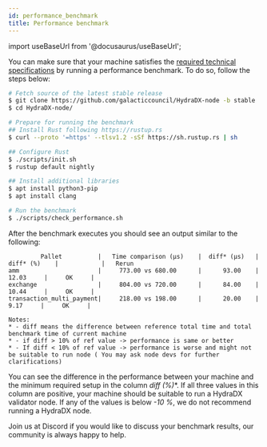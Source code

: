 ```yaml
---
id: performance_benchmark
title: Performance benchmark
---
```


import useBaseUrl from '@docusaurus/useBaseUrl';

You can make sure that your machine satisfies the [required technical specifications](/node_setup#00-required-technical-specifications) by running a performance benchmark. To do so, follow the steps below:

```bash
# Fetch source of the latest stable release
$ git clone https://github.com/galacticcouncil/HydraDX-node -b stable
$ cd HydraDX-node/

# Prepare for running the benchmark
## Install Rust following https://rustup.rs
$ curl --proto '=https' --tlsv1.2 -sSf https://sh.rustup.rs | sh

## Configure Rust
$ ./scripts/init.sh
$ rustup default nightly

## Install additional libraries
$ apt install python3-pip
$ apt install clang

# Run the benchmark
$ ./scripts/check_performance.sh
```

After the benchmark executes you should see an output similar to the following:

```
         Pallet          |   Time comparison (µs)    |  diff* (µs)   |   diff* (%)    |            |   Rerun
amm                      |     773.00 vs 680.00      |      93.00    |      12.03     |     OK     |
exchange                 |     804.00 vs 720.00      |      84.00    |      10.44     |     OK     |
transaction_multi_payment|     218.00 vs 198.00      |      20.00    |       9.17     |     OK     |

Notes:
* - diff means the difference between reference total time and total benchmark time of current machine
* - if diff > 10% of ref value -> performance is same or better
* - If diff < 10% of ref value -> performance is worse and might not be suitable to run node ( You may ask node devs for further clarifications)
```

You can see the difference in the performance between your machine and the minimum required setup in the column **diff* (%)**. If all three values in this column are positive, your machine should be suitable to run a HydraDX validator node. If any of the values is below *-10 %*, we do not recommend running a HydraDX node.

Join us at Discord if you would like to discuss your benchmark results, our community is always happy to help.
